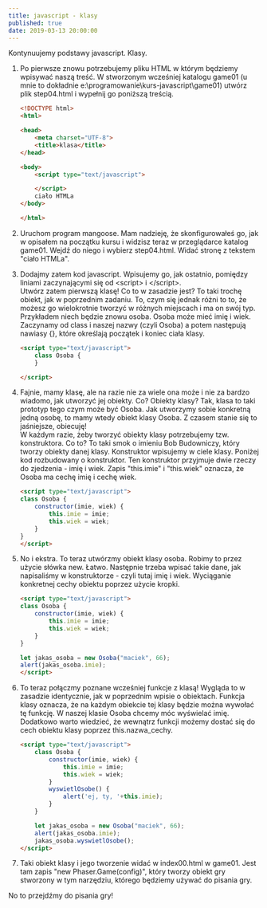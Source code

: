 ```yaml
---
title: javascript - klasy
published: true
date: 2019-03-13 20:00:00
---
```


Kontynuujemy podstawy javascript. Klasy.

1. Po pierwsze znowu potrzebujemy pliku HTML w którym będziemy wpisywać naszą treść. W stworzonym wcześniej katalogu game01 (u mnie to dokładnie e:\\programowanie\kurs-javascript\game01) utwórz plik step04.html i wypełnij go poniższą treścią.


	```html
	<!DOCTYPE html>
	<html>

	<head>
		<meta charset="UTF-8">
		<title>klasa</title>
	</head>

	<body>
		<script type="text/javascript">

		</script>
		ciało HTMLa
	</body>

	</html>
	```

1. Uruchom program mangoose. Mam nadzieję, że skonfigurowałeś go, jak w opisałem na początku kursu i widzisz teraz w przeglądarce katalog game01. Wejdź do niego i wybierz step04.html. Widać stronę z tekstem "ciało HTMLa".

1. Dodajmy zatem kod javascript. Wpisujemy go, jak ostatnio, pomiędzy liniami zaczynającymi się od &lt;script&gt; i &lt;/script&gt;.
	<br/>Utwórz zatem pierwszą klasę! Co to w zasadzie jest? To taki trochę obiekt, jak w poprzednim zadaniu. To, czym się jednak różni to to, że możesz go wielokrotnie tworzyć w różnych miejscach i ma on swój typ.
	<br/>Przykładem niech będzie znowu osoba. Osoba może mieć imię i wiek. Zaczynamy od class i naszej nazwy (czyli Osoba) a potem następują nawiasy {}, które określają początek i koniec ciała klasy.

	```html
	<script type="text/javascript">
		class Osoba {
		}

	</script>
	```

1. Fajnie, mamy klasę, ale na razie nie za wiele ona może i nie za bardzo wiadomo, jak utworzyć jej obiekty. Co? Obiekty klasy? Tak, klasa to taki prototyp tego czym może być Osoba. Jak utworzymy sobie konkretną jedną osobę, to mamy wtedy obiekt klasy Osoba. Z czasem stanie się to jaśniejsze, obiecuję!
<br/>W każdym razie, żeby tworzyć obiekty klasy potrzebujemy tzw. konstruktora. Co to? To taki smok o imieniu Bob Budowniczy, który tworzy obiekty danej klasy. Konstruktor wpisujemy w ciele klasy. Poniżej kod rozbudowany o konstruktor. Ten konstruktor przyjmuje dwie rzeczy do zjedzenia - imię i wiek. Zapis "this.imie" i "this.wiek" oznacza, że Osoba ma cechę imię i cechę wiek.

	```html
	<script type="text/javascript">
	class Osoba {
		constructor(imie, wiek) {
			this.imie = imie;
			this.wiek = wiek;
		}
	}
	</script>
	```

1. No i ekstra. To teraz utwórzmy obiekt klasy osoba. Robimy to przez użycie słówka new. Łatwo. Następnie trzeba wpisać takie dane, jak napisaliśmy w konstruktorze - czyli tutaj imię i wiek. Wyciąganie konkretnej cechy obiektu poprzez użycie kropki.

	```html
	<script type="text/javascript">
	class Osoba {
		constructor(imie, wiek) {
			this.imie = imie;
			this.wiek = wiek;
		}
	}

	let jakas_osoba = new Osoba("maciek", 66);
	alert(jakas_osoba.imie);
	</script>
	```

1. To teraz połączmy poznane wcześniej funkcje z klasą! Wygląda to w zasadzie identycznie, jak w poprzednim wpisie o obiektach. Funkcja klasy oznacza, że na każdym obiekcie tej klasy będzie można wywołać tę funkcję. W naszej klasie Osoba chcemy móc wyświelać imię.
<br/> Dodatkowo warto wiedzieć, że wewnątrz funkcji możemy dostać się do cech obiektu klasy poprzez this.nazwa_cechy.

	```html
	<script type="text/javascript">
		class Osoba {
			constructor(imie, wiek) {
				this.imie = imie;
				this.wiek = wiek;
			}
			wyswietlOsobe() {
				alert('ej, ty, '+this.imie);
			}
		}

		let jakas_osoba = new Osoba("maciek", 66);
		alert(jakas_osoba.imie);
		jakas_osoba.wyswietlOsobe();
	</script>
	```

1. Taki obiekt klasy i jego tworzenie widać w index00.html w game01. Jest tam zapis "new Phaser.Game(config)", który tworzy obiekt gry stworzony w tym narzędziu, którego będziemy używać do pisania gry.

No to przejdźmy do pisania gry!
